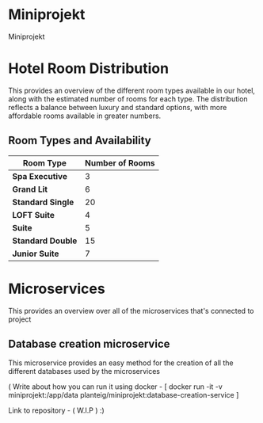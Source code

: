 # Miniprojekt
Miniprojekt



# Hotel Room Distribution

This provides an overview of the different room types available in our hotel, along with the estimated number of rooms for each type. The distribution reflects a balance between luxury and standard options, with more affordable rooms available in greater numbers.

## Room Types and Availability

| Room Type          | Number of Rooms |
|--------------------|-----------------|
| **Spa Executive**  | 3               |
| **Grand Lit**      | 6               |
| **Standard Single**| 20              |
| **LOFT Suite**     | 4               |
| **Suite**          | 5               |
| **Standard Double**| 15              |
| **Junior Suite**   | 7               |





# Microservices 
This provides an overview over all of the microservices that's connected to project

## Database creation microservice
This microservice provides an easy method for the creation of all the different databases used by the microservices

( Write about how you can run it using docker - [ docker run -it -v miniprojekt:/app/data planteig/miniprojekt:database-creation-service ]

Link to repository - ( W.I.P ) :)





